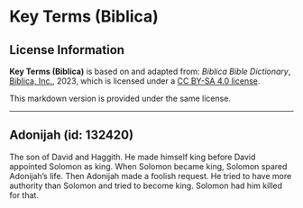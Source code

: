 # Key Terms (Biblica)

## License Information

**Key Terms (Biblica)** is based on and adapted from: _Biblica Bible Dictionary_, [Biblica, Inc.](https://www.biblica.com/), 2023, which is licensed under a [CC BY-SA 4.0 license](https://creativecommons.org/licenses/by-sa/4.0/legalcode.en).

This markdown version is provided under the same license.



--------------------------------

## Adonijah (id: 132420)

The son of David and Haggith. He made himself king before David appointed Solomon as king. When Solomon became king, Solomon spared Adonijah’s life. Then Adonijah made a foolish request. He tried to have more authority than Solomon and tried to become king. Solomon had him killed for that.


